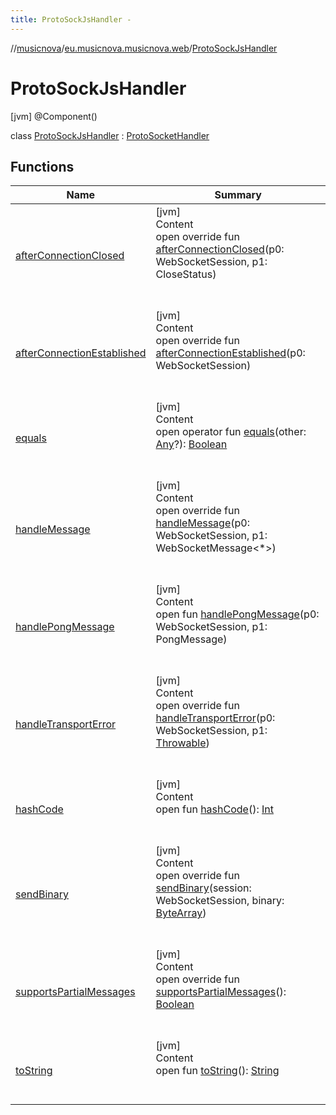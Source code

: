 ```yaml
---
title: ProtoSockJsHandler -
---
```

//[musicnova](../../index.md)/[eu.musicnova.musicnova.web](../index.md)/[ProtoSockJsHandler](index.md)



# ProtoSockJsHandler  
 [jvm] @Component()  
  
class [ProtoSockJsHandler](index.md) : [ProtoSocketHandler](../-proto-socket-handler/index.md)   


## Functions  
  
|  Name|  Summary| 
|---|---|
| <a name="org.springframework.web.socket.handler/AbstractWebSocketHandler/afterConnectionClosed/#org.springframework.web.socket.WebSocketSession#org.springframework.web.socket.CloseStatus/PointingToDeclaration/"></a>[afterConnectionClosed](index.md#%5Borg.springframework.web.socket.handler%2FAbstractWebSocketHandler%2FafterConnectionClosed%2F%23org.springframework.web.socket.WebSocketSession%23org.springframework.web.socket.CloseStatus%2FPointingToDeclaration%2F%5D%2FFunctions%2F-1598902834)| <a name="org.springframework.web.socket.handler/AbstractWebSocketHandler/afterConnectionClosed/#org.springframework.web.socket.WebSocketSession#org.springframework.web.socket.CloseStatus/PointingToDeclaration/"></a>[jvm]  <br>Content  <br>open override fun [afterConnectionClosed](index.md#%5Borg.springframework.web.socket.handler%2FAbstractWebSocketHandler%2FafterConnectionClosed%2F%23org.springframework.web.socket.WebSocketSession%23org.springframework.web.socket.CloseStatus%2FPointingToDeclaration%2F%5D%2FFunctions%2F-1598902834)(p0: WebSocketSession, p1: CloseStatus)  <br><br><br>
| <a name="org.springframework.web.socket.handler/AbstractWebSocketHandler/afterConnectionEstablished/#org.springframework.web.socket.WebSocketSession/PointingToDeclaration/"></a>[afterConnectionEstablished](index.md#%5Borg.springframework.web.socket.handler%2FAbstractWebSocketHandler%2FafterConnectionEstablished%2F%23org.springframework.web.socket.WebSocketSession%2FPointingToDeclaration%2F%5D%2FFunctions%2F-1598902834)| <a name="org.springframework.web.socket.handler/AbstractWebSocketHandler/afterConnectionEstablished/#org.springframework.web.socket.WebSocketSession/PointingToDeclaration/"></a>[jvm]  <br>Content  <br>open override fun [afterConnectionEstablished](index.md#%5Borg.springframework.web.socket.handler%2FAbstractWebSocketHandler%2FafterConnectionEstablished%2F%23org.springframework.web.socket.WebSocketSession%2FPointingToDeclaration%2F%5D%2FFunctions%2F-1598902834)(p0: WebSocketSession)  <br><br><br>
| <a name="kotlin/Any/equals/#kotlin.Any?/PointingToDeclaration/"></a>[equals](../-web-auth-config/index.md#%5Bkotlin%2FAny%2Fequals%2F%23kotlin.Any%3F%2FPointingToDeclaration%2F%5D%2FFunctions%2F-1598902834)| <a name="kotlin/Any/equals/#kotlin.Any?/PointingToDeclaration/"></a>[jvm]  <br>Content  <br>open operator fun [equals](../-web-auth-config/index.md#%5Bkotlin%2FAny%2Fequals%2F%23kotlin.Any%3F%2FPointingToDeclaration%2F%5D%2FFunctions%2F-1598902834)(other: [Any](https://kotlinlang.org/api/latest/jvm/stdlib/kotlin/-any/index.html)?): [Boolean](https://kotlinlang.org/api/latest/jvm/stdlib/kotlin/-boolean/index.html)  <br><br><br>
| <a name="org.springframework.web.socket.handler/AbstractWebSocketHandler/handleMessage/#org.springframework.web.socket.WebSocketSession#org.springframework.web.socket.WebSocketMessage[*]/PointingToDeclaration/"></a>[handleMessage](index.md#%5Borg.springframework.web.socket.handler%2FAbstractWebSocketHandler%2FhandleMessage%2F%23org.springframework.web.socket.WebSocketSession%23org.springframework.web.socket.WebSocketMessage%5B*%5D%2FPointingToDeclaration%2F%5D%2FFunctions%2F-1598902834)| <a name="org.springframework.web.socket.handler/AbstractWebSocketHandler/handleMessage/#org.springframework.web.socket.WebSocketSession#org.springframework.web.socket.WebSocketMessage[*]/PointingToDeclaration/"></a>[jvm]  <br>Content  <br>open override fun [handleMessage](index.md#%5Borg.springframework.web.socket.handler%2FAbstractWebSocketHandler%2FhandleMessage%2F%23org.springframework.web.socket.WebSocketSession%23org.springframework.web.socket.WebSocketMessage%5B*%5D%2FPointingToDeclaration%2F%5D%2FFunctions%2F-1598902834)(p0: WebSocketSession, p1: WebSocketMessage<*>)  <br><br><br>
| <a name="org.springframework.web.socket.handler/AbstractWebSocketHandler/handlePongMessage/#org.springframework.web.socket.WebSocketSession#org.springframework.web.socket.PongMessage/PointingToDeclaration/"></a>[handlePongMessage](index.md#%5Borg.springframework.web.socket.handler%2FAbstractWebSocketHandler%2FhandlePongMessage%2F%23org.springframework.web.socket.WebSocketSession%23org.springframework.web.socket.PongMessage%2FPointingToDeclaration%2F%5D%2FFunctions%2F-1598902834)| <a name="org.springframework.web.socket.handler/AbstractWebSocketHandler/handlePongMessage/#org.springframework.web.socket.WebSocketSession#org.springframework.web.socket.PongMessage/PointingToDeclaration/"></a>[jvm]  <br>Content  <br>open fun [handlePongMessage](index.md#%5Borg.springframework.web.socket.handler%2FAbstractWebSocketHandler%2FhandlePongMessage%2F%23org.springframework.web.socket.WebSocketSession%23org.springframework.web.socket.PongMessage%2FPointingToDeclaration%2F%5D%2FFunctions%2F-1598902834)(p0: WebSocketSession, p1: PongMessage)  <br><br><br>
| <a name="org.springframework.web.socket.handler/AbstractWebSocketHandler/handleTransportError/#org.springframework.web.socket.WebSocketSession#kotlin.Throwable/PointingToDeclaration/"></a>[handleTransportError](index.md#%5Borg.springframework.web.socket.handler%2FAbstractWebSocketHandler%2FhandleTransportError%2F%23org.springframework.web.socket.WebSocketSession%23kotlin.Throwable%2FPointingToDeclaration%2F%5D%2FFunctions%2F-1598902834)| <a name="org.springframework.web.socket.handler/AbstractWebSocketHandler/handleTransportError/#org.springframework.web.socket.WebSocketSession#kotlin.Throwable/PointingToDeclaration/"></a>[jvm]  <br>Content  <br>open override fun [handleTransportError](index.md#%5Borg.springframework.web.socket.handler%2FAbstractWebSocketHandler%2FhandleTransportError%2F%23org.springframework.web.socket.WebSocketSession%23kotlin.Throwable%2FPointingToDeclaration%2F%5D%2FFunctions%2F-1598902834)(p0: WebSocketSession, p1: [Throwable](https://kotlinlang.org/api/latest/jvm/stdlib/kotlin/-throwable/index.html))  <br><br><br>
| <a name="kotlin/Any/hashCode/#/PointingToDeclaration/"></a>[hashCode](../-web-auth-config/index.md#%5Bkotlin%2FAny%2FhashCode%2F%23%2FPointingToDeclaration%2F%5D%2FFunctions%2F-1598902834)| <a name="kotlin/Any/hashCode/#/PointingToDeclaration/"></a>[jvm]  <br>Content  <br>open fun [hashCode](../-web-auth-config/index.md#%5Bkotlin%2FAny%2FhashCode%2F%23%2FPointingToDeclaration%2F%5D%2FFunctions%2F-1598902834)(): [Int](https://kotlinlang.org/api/latest/jvm/stdlib/kotlin/-int/index.html)  <br><br><br>
| <a name="eu.musicnova.musicnova.web/ProtoSockJsHandler/sendBinary/#org.springframework.web.socket.WebSocketSession#kotlin.ByteArray/PointingToDeclaration/"></a>[sendBinary](send-binary.md)| <a name="eu.musicnova.musicnova.web/ProtoSockJsHandler/sendBinary/#org.springframework.web.socket.WebSocketSession#kotlin.ByteArray/PointingToDeclaration/"></a>[jvm]  <br>Content  <br>open override fun [sendBinary](send-binary.md)(session: WebSocketSession, binary: [ByteArray](https://kotlinlang.org/api/latest/jvm/stdlib/kotlin/-byte-array/index.html))  <br><br><br>
| <a name="org.springframework.web.socket.handler/AbstractWebSocketHandler/supportsPartialMessages/#/PointingToDeclaration/"></a>[supportsPartialMessages](index.md#%5Borg.springframework.web.socket.handler%2FAbstractWebSocketHandler%2FsupportsPartialMessages%2F%23%2FPointingToDeclaration%2F%5D%2FFunctions%2F-1598902834)| <a name="org.springframework.web.socket.handler/AbstractWebSocketHandler/supportsPartialMessages/#/PointingToDeclaration/"></a>[jvm]  <br>Content  <br>open override fun [supportsPartialMessages](index.md#%5Borg.springframework.web.socket.handler%2FAbstractWebSocketHandler%2FsupportsPartialMessages%2F%23%2FPointingToDeclaration%2F%5D%2FFunctions%2F-1598902834)(): [Boolean](https://kotlinlang.org/api/latest/jvm/stdlib/kotlin/-boolean/index.html)  <br><br><br>
| <a name="kotlin/Any/toString/#/PointingToDeclaration/"></a>[toString](../-web-auth-config/index.md#%5Bkotlin%2FAny%2FtoString%2F%23%2FPointingToDeclaration%2F%5D%2FFunctions%2F-1598902834)| <a name="kotlin/Any/toString/#/PointingToDeclaration/"></a>[jvm]  <br>Content  <br>open fun [toString](../-web-auth-config/index.md#%5Bkotlin%2FAny%2FtoString%2F%23%2FPointingToDeclaration%2F%5D%2FFunctions%2F-1598902834)(): [String](https://kotlinlang.org/api/latest/jvm/stdlib/kotlin/-string/index.html)  <br><br><br>

